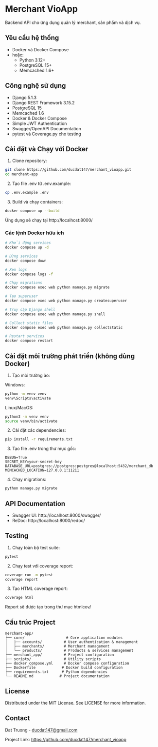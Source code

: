 # Merchant VioApp

Backend API cho ứng dụng quản lý merchant, sản phẩm và dịch vụ.

## Yêu cầu hệ thống

- Docker và Docker Compose
- hoặc:
  - Python 3.12+
  - PostgreSQL 15+
  - Memcached 1.6+

## Công nghệ sử dụng

- Django 5.1.3
- Django REST Framework 3.15.2
- PostgreSQL 15
- Memcached 1.6
- Docker & Docker Compose
- Simple JWT Authentication
- Swagger/OpenAPI Documentation
- pytest và Coverage.py cho testing

## Cài đặt và Chạy với Docker

1. Clone repository:

```bash
git clone https://github.com/ducdat147/merchant_vioapp.git
cd merchant-app
```

2. Tạo file .env từ .env.example:

```bash
cp .env.example .env
```

3. Build và chạy containers:

```bash
docker compose up --build
```

Ứng dụng sẽ chạy tại http://localhost:8000/

### Các lệnh Docker hữu ích

```bash
# Khởi động services
docker compose up -d
```

```bash
# Dừng services
docker compose down
```

```bash
# Xem logs
docker compose logs -f
```

```bash
# Chạy migrations
docker compose exec web python manage.py migrate
```

```bash
# Tạo superuser
docker compose exec web python manage.py createsuperuser
```

```bash
# Truy cập Django shell
docker compose exec web python manage.py shell
```

```bash
# Collect static files
docker compose exec web python manage.py collectstatic
```

```bash
# Restart services
docker compose restart
```

## Cài đặt môi trường phát triển (không dùng Docker)

1. Tạo môi trường ảo:

Windows:

```bash
python -m venv venv
venv\Scripts\activate
```

Linux/MacOS:

```bash
python3 -m venv venv
source venv/bin/activate
```

2. Cài đặt các dependencies:

```bash
pip install -r requirements.txt
```

3. Tạo file .env trong thư mục gốc:

```env
DEBUG=True
SECRET_KEY=your-secret-key
DATABASE_URL=postgres://postgres:postgres@localhost:5432/merchant_db
MEMCACHED_LOCATION=127.0.0.1:11211
```

4. Chạy migrations:

```bash
python manage.py migrate
```

## API Documentation

- Swagger UI: http://localhost:8000/swagger/
- ReDoc: http://localhost:8000/redoc/

## Testing

1. Chạy toàn bộ test suite:

```bash
pytest
```

2. Chạy test với coverage report:

```bash
coverage run -m pytest
coverage report
```

3. Tạo HTML coverage report:

```bash
coverage html
```

Report sẽ được tạo trong thư mục htmlcov/

## Cấu trúc Project

```
merchant-app/
├── core/                   # Core application modules
│   ├── accounts/          # User authentication & management
│   ├── merchants/         # Merchant management
│   └── products/          # Products & services management
├── merchant_app/          # Project configuration
├── scripts/               # Utility scripts
├── docker compose.yml     # Docker compose configuration
├── Dockerfile            # Docker build configuration
├── requirements.txt      # Python dependencies
└── README.md            # Project documentation
```

## License

Distributed under the MIT License. See LICENSE for more information.

## Contact

Dat Truong - ducdat147@gmail.com

Project Link: https://github.com/ducdat147/merchant_vioapp